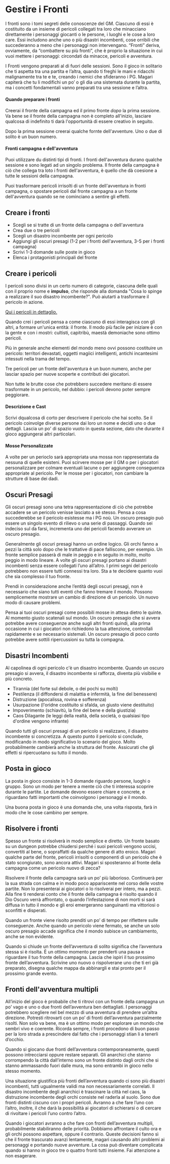 # Gestire i Fronti

I fronti sono i tomi segreti delle conoscenze del GM. Ciascuno di essi è costituito da un insieme di pericoli collegati tra loro che minacciano direttamente i personaggi giocanti o le persone, i luoghi e le cose a loro care. Essi includono anche uno o più disastri incombenti, cose orribili che succederanno a meno che i personaggi non intervengano. “Fronti” deriva, ovviamente, da “combattere su più fronti”, che è proprio la situazione in cui vuoi mettere i personaggi: circondati da minacce, pericoli e avventura.

I Fronti vengono preparati al di fuori delle sessioni. Sono il gioco in solitario che ti aspetta tra una partita e l’altra, quando ti freghi le mani e ridacchi malignamente tra te e te, creando i nemici che sfideranno i PG. Magari capiterà che tu li modifichi un po’ o gli dia una sistemata durante la partita, ma i concetti fondamentali vanno preparati tra una sessione e l’altra.

#### Quando preparare i fronti

Creerai il fronte della campagna ed il primo fronte *dopo* la prima sessione. Va bene se il fronte della campagna non è completo all'inizio, lasciare qualcosa di indefinito ti darà l'opportunità di essere creativo in seguito.

Dopo la prima sessione creerai qualche fornte dell'avventure. Uno o due di solito è un buon numero.

#### Fronti campagna e dell'avventura

Puoi utilizzare du distinti tipi di fronti. I fronti dell'avventura durano qualche sessione e sono legati ad un singolo problema. Il fronte della campagna è ciò che collega tra loto i fronti dell'avventura, è quello che dà coesione a tutte le sessioni della campagna.

Puoi trasformare pericoli irrisolti di un fronte dell'avventura in fronti campagna, o spostare pericoli dal fronte campagna a un fronte dell'avventura quando se ne cominciano a sentire gli effetti.

## Creare i fronti

* Scegli se si tratte di un fronte della campagna o dell'avventura
* Crea due o tre pericoli
* Scegli un disastro incombente per ogni pericolo
* Aggiungi gli oscuri presagi (1-2 per i fronti dell'avventura, 3-5 per i fronti campagna)
* Scrivi 1-3 domande sulle poste in gioco
* Elenca i protagonisti principali del fronte

## Creare i pericoli

I pericoli sono divisi in un certo numero di categorie, ciascuna delle quali con il proprio nome e **impulso**, che risponde alla domanda "Cosa lo spinge a realizzare il suo disastro incombente?". Può aiutarti a trasformare il pericolo in azione.

[Qui i pericoli in dettaglio.](./pericoli.md)

Quando crei i pericoli pensa a come ciascuno di essi interagisca con gli altri, a formare un'unica entità: il fronte. Il modo più facile per iniziare è con la gente e con i mostri: cultisti, capitribù, maestà demoniache sono ottimo pericoli.

Più in generale anche elementi del mondo meno ovvi possono costituire un pericolo: territori devastati, oggetti magiici intelligenti, antichi incantesimi intessuti nella trama del tempo.

Tre pericoli per un fronte dell'avventura è un buon numero, anche per lasciar spazio per nuove scoperte e contributi dei giocatori.

Non tutte le brutte cose che potrebbero succedere meritano di essere trasformate in un pericolo, nel dubbio: i pericoli devono poter sempre peggiorare.

#### Descrizione e Cast

Scrivi dqualcosa di corto per descrivere il pericolo che hai scelto. Se il pericolo coinvolge diverse persone dai loro un nome e decidi uno o due dettagli. Lascia un po' di spazio vuoto in questa sezione, dato che durante il gioco aggiungerai altri particolari.

#### Mosse Personalizzate

A volte per un perioclo sarà appropriata una mossa non rappresentata da nessuna di quelle esisteni. Puoi scirvere mosse per il GM o per i giocatori personalizzare per colmare eventuali lacune o per aggiungere conseguenza appropriate al pericolo. Per le mosse per i giocatori, non cambiare la strutture di base dei dadi.

## Oscuri Presagi

Gli oscuri presagi sono una tetra rappresentazione di ciò che potrebbe accadere se un pericolo venisse lasciato a sè stesso. Pensa a cosa succederebbe se il pericolo esistesse ma i PG noù. Un oscuro presagio può essere un singolo evento di rilievo o una serie di passaggi. Quando sei indeciso sul da farsi, incrementa uno dei pericoli facendo avverare un oscuro presagio.

Generalmente gli oscuri presagi hanno un ordine logico. Gli orchi fanno a pezzi la città solo dopo che le trattative di pace falliscono, per esempio. Un fronte semplice passerà di male in peggio e in seguito in molto, molto peggio in modo lineare. A volte gli oscuri presagi portano ai disastri incombenti senza essere collegati l’uno all’altro. I primi segni del pericolo potrebbero non essere tutti connessi tra loro. Sta a te decidere quanto vuoi che sia complesso il tuo fronte.

Prendi in considerazione anche l’entità degli oscuri presagi, non è necessario che siano tutti eventi che fanno tremare il mondo. Possono semplicemente mostrare un cambio di direzione di un pericolo. Un nuovo modo di causare problemi.

Pensa ai tuoi oscuri presagi come possibili mosse in attesa dietro le quinte. Al momento giusto scatenali sul mondo. Un oscuro presagio che si avvera potrebbe avere conseguenze anche sugli altri fronti quindi, alla prima occasione in cui i giocatori non richiedono la tua attenzione, controllali rapidamente e se necessario sistemali. Un oscuro presagio di poco conto potrebbe avere sottili ripercussioni su tutta la compagna.

## Disastri Incombenti

Al capolinea di ogni pericolo c'è un disastro incombente. Quando un oscuro presagio si avvera, il disastro incombente si rafforza, diventa più visibilie e più concreto.

- Tirannia (del forte sul debole, o dei pochi su molti)
- Pestilenza (il diffondersi di malattia e infermità, la fine del benessere)
- Distruzione (apocalissa, rovina e sofferenza)
- Usurpazione (l'oridne costituito si sfalda, un giusto viene destituito)
- Impoverimento (schiavitù, la fine del bene e della giustizia)
- Caos Dilagante (le leggi della realtà, della società, o qualsiasi tipo d'ordine vengono infrante)

Quando tutti gli oscuri presagi di un pericolo si realizzano, il disastro incombente si concretizza. A questo punto il pericolo si conclude, modificando in modo significativo lo scenario del gioco. Molto probabilmente cambierà anche la struttura del fronte. Assicurati che gli effetti si ripercuotano su tutto il mondo.

## Posta in gioco

La posta in gioco consiste in 1-3 domande riguardo persone, luoghi o gruppo. Sono un modo per tenere a mente ciò che ti interessa scoprire durante le partite. Le domande devono essere chiare e concrete, e riguardano fatti importanti che coinvolgono i personaggi e il mondo.

Una buona posta in gioco è una domanda che, una volta risposta, farà in modo che le cose cambino per sempre.

## Risolvere i fronti

Spesso un fronte si risolverà in modo semplice e diretto. Un fronte basato su un dungeon potrebbe chiudersi perché i suoi pericoli vengono uccisi, convertiti al bene, o sopraffatti da qualche genere di atto eroico. Magari qualche parte del fronte, pericoli irrisolti o componenti di un pericolo che è stato scongiurato, sono ancora attivi. Magari si sposteranno al fronte della campagna come un pericolo nuovo di zecca?

Risolvere il fronte della campagna sarà un po’ più laborioso. Continuerà per la sua strada con calma e in modo poco appariscente nel corso delle vostre partite. Non lo presenterai ai giocatori o lo risolverai per intero, ma a pezzi. Alla fine ti renderai conto che il fronte della campagna è risolto quando il Dio Oscuro verrà affrontato, o quando l’infestazione di non morti si sarà diffusa in tutto il mondo e gli eroi emergeranno sanguinanti ma vittoriosi o sconfitti e disperati.

Quando un fronte viene risolto prenditi un po’ di tempo per riflettere sulle conseguenze. Anche quando un pericolo viene fermato, se anche un solo oscuro presagio accade significa che il mondo subisce un cambiamento, anche se non evidente.

Quando si chiude un fronte dell’avventura di solito significa che l’avventura stessa si è risolta. È un ottimo momento per prenderti una pausa e riguardare il tuo fronte della campagna. Lascia che ispiri il tuo prossimo fronte dell’avventura. Scrivine uno nuovo o rispolverane uno che ti eri già preparato, disegna qualche mappa da abbinargli e stai pronto per il prossimo grande evento.

## Fronti dell'avventura multipli

All’inizio del gioco è probabile che ti ritrovi con un fronte della campagna un po’ vago e uno o due fronti dell’avventura ben dettagliati. I personaggi potrebbero scegliere nel bel mezzo di una avventura di prendere un’altra direzione. Potresti ritrovarti con un po’ di fronti dell’avventura parzialmente risolti. Non solo va bene, ma è un ottimo modo per esplorare un mondo che sembri vivo e coerente. Ricorda sempre, i fronti procedono di buon passo per la loro strada a prescindere dal fatto che i personaggi stian li a tenerli d’occhio.

Quando si giocano due fronti dell’avventura contemporaneamente, questi possono intrecciarsi oppure restare separati. Gli anarchici che stanno corrompendo la città dall’interno sono un fronte distinto dagli orchi che si stanno ammassando fuori dalle mura, ma sono entrambi in gioco nello stesso momento.

Una situazione giustifica più fronti dell’avventura quando ci sono più disastri incombenti, tutti ugualmente validi ma non necessariamente correlati. Il disastro incombente degli anarchici è trascinare la città nel caos, la distruzione incombente degli orchi consiste nel raderla al suolo. Sono due fronti distinti ciscuno con i propri pericoli. Avranno a che fare l’uno con l’altro, inoltre, il che darà la possibilità ai giocatori di schierarsi o di cercare di rivoltare i pericoli l’uno contro l’altro.

Quando i giocatori avranno a che fare con fronti dell’avventura multipli, probabilmente stabiliranno delle priorità. Dobbiamo affrontare il culto ora e gli orchi possono aspettare, oppure il contrario. Queste decisioni fanno sì che il fronte trascurato avanzi lentamente, magari causando altri problemi ai personaggi e portando nuove avventure. La cosa può diventare complicata quando si hanno in gioco tre o quattro fronti tutti insieme. Fai attenzione a non esagerare.